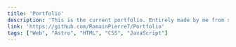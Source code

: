 ```yaml
---
title: 'Portfolio'
description: 'This is the current portfolio. Entirely made by me from scratch using HTML, CSS, JavaScript within the Astro framework.'
link: 'https://github.com/RomainPierre7/Portfolio'
tags: ["Web", "Astro", "HTML", "CSS", "JavaScript"]
---
```

